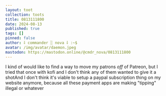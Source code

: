 ```yaml
---
layout: toot
collection: toots
title: 0813111800
date: 2024-08-13
published: true
tags: []
pinned: false
author: ⸸ commander ░ nova ⸸ :~$
avatar: /img/avatar/daemon.jpeg
mastodon: https://mastodon.online/@cmdr_nova/0813111800
---
```


I kind of would like to find a way to move my patrons _off_ of Patreon, but I tried that once with kofi and I don't think any of them wanted to give it a shotAnd I don't think it's viable to setup a paypal subscription thing on my website anymore, because all these payment apps are making "tipping" illegal or whatever
